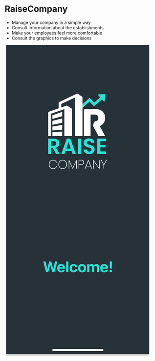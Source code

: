 # RaiseCompany

- Manage your company in a simple way
- Consult information about the establishments
- Make your employees feel more comfortable
- Consult the graphics to make decisions


![Image text](https://github.com/hdevmei/RaiseCompanyApp/blob/main/Splash.png)

